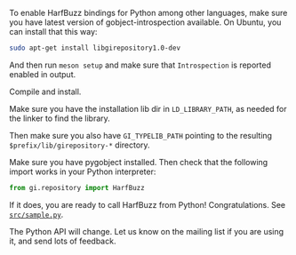 To enable HarfBuzz bindings for Python among other languages, make sure
you have latest version of gobject-introspection available.  On Ubuntu,
you can install that this way:

```bash
sudo apt-get install libgirepository1.0-dev
```

And then run `meson setup` and make sure that `Introspection` is reported
enabled in output.

Compile and install.

Make sure you have the installation lib dir in `LD_LIBRARY_PATH`, as needed
for the linker to find the library.

Then make sure you also have `GI_TYPELIB_PATH` pointing to the resulting
`$prefix/lib/girepository-*` directory.

Make sure you have pygobject installed.  Then check that the following
import works in your Python interpreter:

```python
from gi.repository import HarfBuzz
```

If it does, you are ready to call HarfBuzz from Python!  Congratulations.
See [`src/sample.py`](src/sample.py).

The Python API will change.  Let us know on the mailing list if you are
using it, and send lots of feedback.
